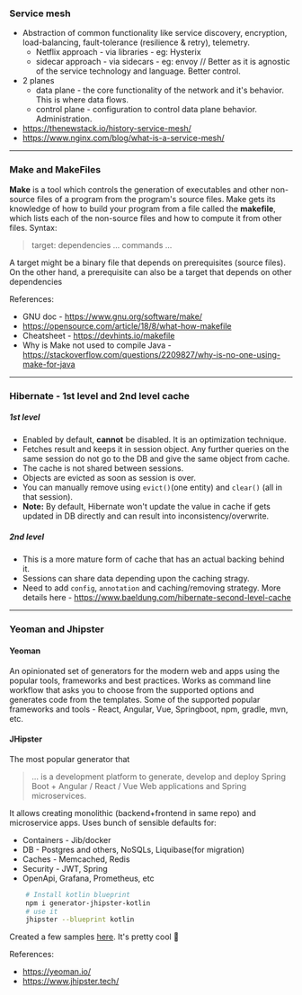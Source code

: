 ### Service mesh
- Abstraction of common functionality like service discovery, encryption, load-balancing, fault-tolerance (resilience & retry), telemetry.
    - Netflix approach - via libraries - eg: Hysterix
    - sidecar approach - via sidecars  - eg: envoy // Better as it is agnostic of the service technology and language. Better control.
- 2 planes
    - data plane - the core functionality of the  network and it's behavior. This is where data flows.
    - control plane - configuration to control data plane behavior. Administration.
- https://thenewstack.io/history-service-mesh/
- https://www.nginx.com/blog/what-is-a-service-mesh/

___
### Make and MakeFiles
**Make** is a tool which controls the generation of executables and other non-source files of a program from the program's source files. 
Make gets its knowledge of how to build your program from a file called the **makefile**, which lists each of the non-source files and how to compute it from other files. 
Syntax:
> target:  dependencies ...
> <tab>    commands
>           ...

A target might be a binary file that depends on prerequisites (source files). On the other hand, a prerequisite can also be a target that depends on other dependencies

References:
* GNU doc - https://www.gnu.org/software/make/
* https://opensource.com/article/18/8/what-how-makefile
* Cheatsheet - https://devhints.io/makefile
* Why is Make not used to compile Java - https://stackoverflow.com/questions/2209827/why-is-no-one-using-make-for-java

____
### Hibernate - 1st level and 2nd level cache
##### 1st level
* Enabled by default, **cannot** be disabled. It is an optimization technique.
* Fetches result and keeps it in session object. Any further queries on the same session do not go to the DB and give the same object from cache.
* The cache is not shared between sessions.
* Objects are evicted as soon as session is over.
* You can manually remove using `evict()`(one entity) and `clear()` (all in that session).
* **Note:** By default, Hibernate won't update the value in cache if gets updated in DB directly and can result into inconsistency/overwrite.

##### 2nd level
* This is a more mature form of cache that has an actual backing behind it. 
* Sessions can share data depending upon the caching stragy.
* Need to add `config`, `annotation` and caching/removing strategy. 
More details here - https://www.baeldung.com/hibernate-second-level-cache

____
### Yeoman and Jhipster
#### Yeoman 
An opinionated set of generators for the modern web and apps using the popular tools, frameworks and best practices. Works as command line workflow that asks you to choose from the supported options and generates code from the templates.
Some of the supported popular frameworks and tools - React, Angular, Vue, Springboot, npm, gradle, mvn, etc.

#### JHipster
The most popular generator that 
> ... is a development platform to generate, develop and deploy Spring Boot + Angular / React / Vue Web applications and Spring microservices. 

It allows creating monolithic (backend+frontend in same repo) and microservice apps. 
Uses bunch of sensible defaults for:
* Containers - Jib/docker
* DB - Postgres and others, NoSQLs, Liquibase(for migration)
* Caches - Memcached, Redis
* Security - JWT, Spring
* OpenApi, Grafana, Prometheus, etc

```sh
    # Install kotlin blueprint
    npm i generator-jhipster-kotlin
    # use it
    jhipster --blueprint kotlin
```

Created a few samples [here](https://github.com/raj-saxena/KotlinJhipsterDemoApp). It's pretty cool :tada:

References:
* https://yeoman.io/
* https://www.jhipster.tech/
